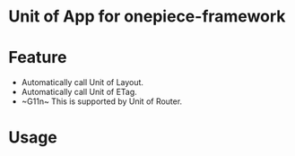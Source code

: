 Unit of App for onepiece-framework
===

# Feature

 * Automatically call Unit of Layout.
 * Automatically call Unit of ETag.
 * ~G11n~ This is supported by Unit of Router.

# Usage
